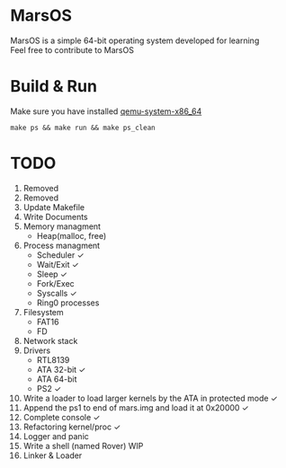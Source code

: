 # MarsOS
MarsOS is a simple 64-bit operating system developed for learning    
Feel free to contribute to MarsOS

# Build & Run   
Make sure you have installed [qemu-system-x86_64](https://archlinux.org/packages/extra/x86_64/qemu)
```console
make ps && make run && make ps_clean
```

# TODO

1. Removed
2. Removed
3. Update Makefile   
4. Write Documents
5. Memory managment
    - Heap(malloc, free)
6. Process managment
    - Scheduler ✓
    - Wait/Exit ✓
    - Sleep ✓
    - Fork/Exec
    - Syscalls ✓
    - Ring0 processes
7. Filesystem
    - FAT16
    - FD
8. Network stack
9. Drivers
    - RTL8139
    - ATA 32-bit ✓
    - ATA 64-bit
    - PS2 ✓
10. Write a loader to load larger kernels by the ATA in protected mode ✓
11. Append the ps1 to end of mars.img and load it at 0x20000 ✓
12. Complete console ✓
13. Refactoring kernel/proc ✓    
14. Logger and panic    
15. Write a shell (named Rover) WIP    
16. Linker & Loader
